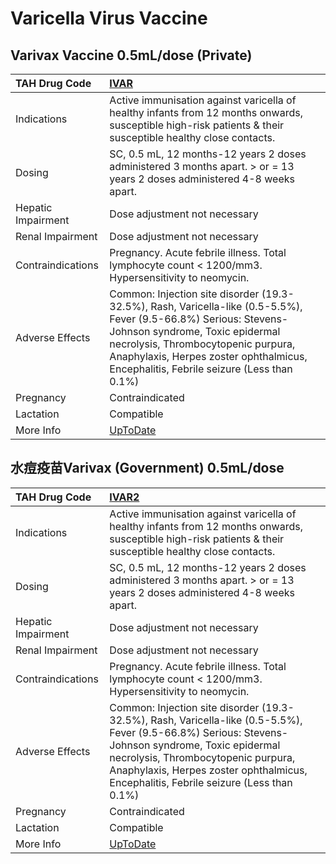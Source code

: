 # Varicella Virus Vaccine

## Varivax Vaccine 0.5mL/dose (Private)

| TAH Drug Code      | [IVAR](https://www.tahsda.org.tw/drugs/hissearch.php?drug_code=IVAR)                                                                                                                                                                                                              |
|:-------------------|:----------------------------------------------------------------------------------------------------------------------------------------------------------------------------------------------------------------------------------------------------------------------------------|
| Indications        | Active immunisation against varicella of healthy infants from 12 months onwards, susceptible high-risk patients & their susceptible healthy close contacts.                                                                                                                       |
| Dosing             | SC, 0.5 mL, 12 months-12 years 2 doses administered 3 months apart. > or = 13 years 2 doses administered 4-8 weeks apart.                                                                                                                                                         |
| Hepatic Impairment | Dose adjustment not necessary                                                                                                                                                                                                                                                     |
| Renal Impairment   | Dose adjustment not necessary                                                                                                                                                                                                                                                     |
| Contraindications  | Pregnancy. Acute febrile illness. Total lymphocyte count < 1200/mm3. Hypersensitivity to neomycin.                                                                                                                                                                                |
| Adverse Effects    | Common: Injection site disorder (19.3-32.5%), Rash, Varicella-like (0.5-5.5%), Fever (9.5-66.8%) Serious: Stevens-Johnson syndrome, Toxic epidermal necrolysis, Thrombocytopenic purpura, Anaphylaxis, Herpes zoster ophthalmicus, Encephalitis, Febrile seizure (Less than 0.1%) |
| Pregnancy          | Contraindicated                                                                                                                                                                                                                                                                   |
| Lactation          | Compatible                                                                                                                                                                                                                                                                        |
| More Info          | [UpToDate](https://www.uptodate.com/contents/varicella-virus-vaccine-drug-information)                                                                                                                                                                                            |

## 水痘疫苗Varivax (Government) 0.5mL/dose

| TAH Drug Code      | [IVAR2](https://www.tahsda.org.tw/drugs/hissearch.php?drug_code=IVAR2)                                                                                                                                                                                                            |
|:-------------------|:----------------------------------------------------------------------------------------------------------------------------------------------------------------------------------------------------------------------------------------------------------------------------------|
| Indications        | Active immunisation against varicella of healthy infants from 12 months onwards, susceptible high-risk patients & their susceptible healthy close contacts.                                                                                                                       |
| Dosing             | SC, 0.5 mL, 12 months-12 years 2 doses administered 3 months apart. > or = 13 years 2 doses administered 4-8 weeks apart.                                                                                                                                                         |
| Hepatic Impairment | Dose adjustment not necessary                                                                                                                                                                                                                                                     |
| Renal Impairment   | Dose adjustment not necessary                                                                                                                                                                                                                                                     |
| Contraindications  | Pregnancy. Acute febrile illness. Total lymphocyte count < 1200/mm3. Hypersensitivity to neomycin.                                                                                                                                                                                |
| Adverse Effects    | Common: Injection site disorder (19.3-32.5%), Rash, Varicella-like (0.5-5.5%), Fever (9.5-66.8%) Serious: Stevens-Johnson syndrome, Toxic epidermal necrolysis, Thrombocytopenic purpura, Anaphylaxis, Herpes zoster ophthalmicus, Encephalitis, Febrile seizure (Less than 0.1%) |
| Pregnancy          | Contraindicated                                                                                                                                                                                                                                                                   |
| Lactation          | Compatible                                                                                                                                                                                                                                                                        |
| More Info          | [UpToDate](https://www.uptodate.com/contents/varicella-virus-vaccine-drug-information)                                                                                                                                                                                            |

